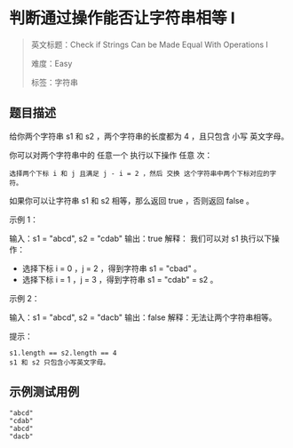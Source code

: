 # 判断通过操作能否让字符串相等 I

> 英文标题：Check if Strings Can be Made Equal With Operations I
> 
> 难度：Easy
> 
> 标签：字符串
> 

## 题目描述

给你两个字符串 s1 和 s2 ，两个字符串的长度都为 4 ，且只包含 小写 英文字母。

你可以对两个字符串中的 任意一个 执行以下操作 任意 次：


	选择两个下标 i 和 j 且满足 j - i = 2 ，然后 交换 这个字符串中两个下标对应的字符。


如果你可以让字符串 s1 和 s2 相等，那么返回 true ，否则返回 false 。

 

示例 1：


输入：s1 = "abcd", s2 = "cdab"
输出：true
解释： 我们可以对 s1 执行以下操作：
- 选择下标 i = 0 ，j = 2 ，得到字符串 s1 = "cbad" 。
- 选择下标 i = 1 ，j = 3 ，得到字符串 s1 = "cdab" = s2 。


示例 2：


输入：s1 = "abcd", s2 = "dacb"
输出：false
解释：无法让两个字符串相等。


 

提示：


	s1.length == s2.length == 4
	s1 和 s2 只包含小写英文字母。

## 示例测试用例

```
"abcd"
"cdab"
"abcd"
"dacb"
```


